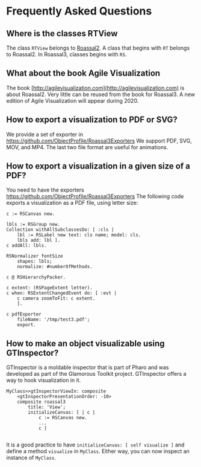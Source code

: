 # Frequently Asked Questions

## Where is the classes RTView 
The class `RTView` belongs to [Roassal2](https://github.com/ObjectProfile/Roassal2). A class that begins with `RT` belongs to Roassal2. In Roassal3, classes begins with `RS`. 

## What about the book Agile Visualization
The book [http://agilevisualization.com](http://agilevisualization.com) is about Roassal2. Very little can be reused from the book for Roassal3. A new edition of Agile Visualization will appear during 2020.

## How to export a visualization to PDF or SVG?
We provide a set of exporter in https://github.com/ObjectProfile/Roassal3Exporters
We support PDF, SVG, MOV, and MP4. The last two file format are useful for animations.

## How to export a visualization in a given size of a PDF?
You need to have the exporters https://github.com/ObjectProfile/Roassal3Exporters
The following code exports a visualization as a PDF file, using letter size:

```Smalltalk
c := RSCanvas new.

lbls := RSGroup new.
Collection withAllSubclassesDo: [ :cls |
    lbl := RSLabel new text: cls name; model: cls.
    lbls add: lbl ].
c addAll: lbls.

RSNormalizer fontSize
    shapes: lbls;
    normalize: #numberOfMethods.
   
c @ RSHierarchyPacker.

c extent: (RSPageExtent letter).
c when: RSExtentChangedEvent do: [ :evt |
	c camera zoomToFit: c extent.
	].

c pdfExporter
	fileName: '/tmp/test3.pdf';
	export.
```

## How to make an object visualizable using GTInspector?
GTInspector is a moldable inspector that is part of Pharo and was developed as part of the Glamorous Toolkit project. GTInspector offers a way to hook visualization in it. 

```Smalltalk
MyClass>>gtInspectorViewIn: composite
	<gtInspectorPresentationOrder: -10>
	composite roassal3
		title: 'View';
		initializeCanvas: [ | c |
			c := RSCanvas new.
			...
			c ]
			
```
It is a good practice to have `initializeCanvas: [ self visualize ]` and define a method `visualize` in `MyClass`.
Either way, you can now inspect an instance of `MyClass`.
